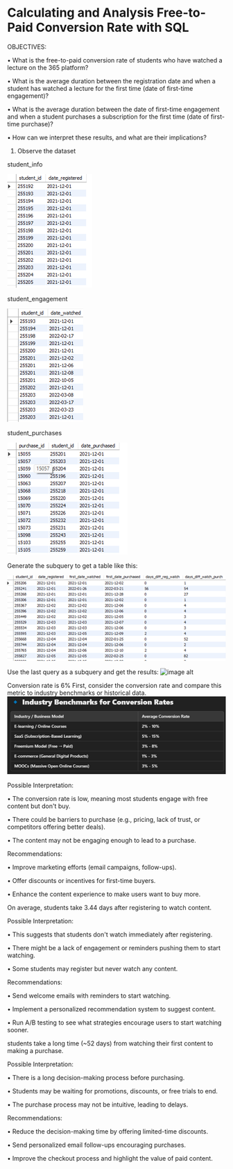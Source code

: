 # Calculating and Analysis Free-to-Paid Conversion Rate with SQL

OBJECTIVES:

•	What is the free-to-paid conversion rate of students who have watched a lecture on the 365 platform?

•	What is the average duration between the registration date and when a student has watched a lecture for the first time (date of first-time engagement)?

•	What is the average duration between the date of first-time engagement and when a student purchases a subscription for the first time (date of first-time purchase)?

•	How can we interpret these results, and what are their implications?


1.	Observe the dataset
   
student_info

![image alt](https://github.com/allenissuperme/Calculating-Free-to-Paid-Conversion-Rate-with-SQL/blob/main/Picture1.png?raw=true)
 
student_engagement

![image alt](https://github.com/allenissuperme/Calculating-Free-to-Paid-Conversion-Rate-with-SQL/blob/main/Picture2.png?raw=true)
 
student_purchases

![image alt](https://github.com/allenissuperme/Calculating-Free-to-Paid-Conversion-Rate-with-SQL/blob/main/Picture3.png?raw=true)

Generate the subquery to get a table like this:

![image alt](https://github.com/allenissuperme/Calculating-Free-to-Paid-Conversion-Rate-with-SQL/blob/main/Picture4.png?raw=true)


Use the last query as a subquery and get the results:
![image alt]()

Conversion rate is 6%
First, consider the conversion rate and compare this metric to industry benchmarks or historical data. 
![image alt](https://github.com/allenissuperme/Calculating-Free-to-Paid-Conversion-Rate-with-SQL/blob/main/Picture5.png?raw=true) 

Possible Interpretation:

•	The conversion rate is low, meaning most students engage with free content but don't buy.

•	There could be barriers to purchase (e.g., pricing, lack of trust, or competitors offering better deals).

•	The content may not be engaging enough to lead to a purchase.

Recommendations:

•	Improve marketing efforts (email campaigns, follow-ups).

•	Offer discounts or incentives for first-time buyers.

•	Enhance the content experience to make users want to buy more.



On average, students take 3.44 days after registering to watch content.

Possible Interpretation:

•	This suggests that students don't watch immediately after registering.

•	There might be a lack of engagement or reminders pushing them to start watching.

•	Some students may register but never watch any content.

Recommendations:

•	Send welcome emails with reminders to start watching.

•	Implement a personalized recommendation system to suggest content.

•	Run A/B testing to see what strategies encourage users to start watching sooner.



students take a long time (~52 days) from watching their first content to making a purchase.

 Possible Interpretation:
 
•	There is a long decision-making process before purchasing.

•	Students may be waiting for promotions, discounts, or free trials to end.

•	The purchase process may not be intuitive, leading to delays.

Recommendations:

•	Reduce the decision-making time by offering limited-time discounts.

•	Send personalized email follow-ups encouraging purchases.

•	Improve the checkout process and highlight the value of paid content.

